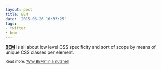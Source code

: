 ```yaml
---
layout: post
title: BEM
date: '2015-06-26 16:33:25'
tags:
- twitter
- bem
---
```


__[BEM](https://bem.info)__ is all about low level CSS specificity and sort of scope by means of unique CSS classes per element.

<small>Read more: [‘Why BEM?’ in a nutshell](http://blog.decaf.de/2015/06/24/why-bem-in-a-nutshell/)</small>